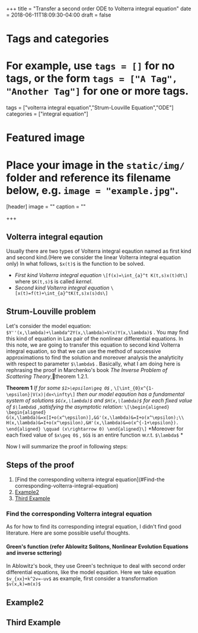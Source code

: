+++
title = "Transfer a second order ODE to Volterra integral equation"
date = 2018-06-11T18:09:30-04:00
draft = false

# Tags and categories
# For example, use `tags = []` for no tags, or the form `tags = ["A Tag", "Another Tag"]` for one or more tags.
tags = ["volterra integral equation","Strum-Louville Equation","ODE"]
categories = ["integral equation"]

# Featured image
# Place your image in the `static/img/` folder and reference its filename below, e.g. `image = "example.jpg"`.
[header]
image = ""
caption = ""

+++
## Volterra integral eqaution
Usually there are two types of Volterra integral eqaution named as first kind and second kind.(Here we consider the linear Volterra integral equation only) In what follows, `$x(t)$` is the function to be solved.
+ *First kind Volterra integral equation*
`\[f(x)=\int_{a}^t K(t,s)x(t)dt\]`
where  `$K(t,s)$`  is called *kernel*.
+ *Second kind Volterra integral equation*
`\[x(t)=f(t)+\int_{a}^tK(t,s)x(s)ds\]`

## Strum-Louville problem
Let's consider the model equation: `$Y''(x,\lambda)+\lambda^2Y(x,\lambda)=V(x)Y(x,\lambda)$` .
You may find this kind of equation in Lax pair of the nonlinear differential equations. In this note, we are going to transfer this equation to second kind Volterra integral equation, so that we can use the method of successive approximations to find the solution and moreover analysis the analyticity with respect to parameter `$\lambda$` . Basically, what I am doing here is rephrasing the proof in Marchenko's book *The Inverse Problem of Scattering Theory*,theorem 1.2.1.

**Theorem 1** *If for some `$1>\epsilon\geq 0$` ,*
`\[\int_{0}x^{1-\epsilon}|V(x)|dx<\infty\]`
*then our model eqaution has a fundamental system of solutions `$G(x,\lambda)$` and `$H(x,\lambda)$` for each fixed value of `$\lambda$` ,satisfying the asymptotic relation:*
`\[\begin{aligned}
\begin{aligned}
        G(x,\lambda)&=x[I+o(x^\epsilon)],&G'(x,\lambda)&=I+o(x^\epsilon);\\
H(x,\lambda)&=I+o(x^\epsilon),&H'(x,\lambda)&=o(x^{-1+\epsilon}).
       \end{aligned}
 \qquad (x\rightarrow 0)
\end{aligned}\]`
*Moreover for each fixed value of `$x\geq 0$` , `$G$` is an entire function w.r.t. `$\lambda$` *

Now I will summarize the proof in following steps:
## Steps of the proof
1. [Find the corresponding volterra integral equation](#Find-the corresponding-volterra-integral-equation)
2. [Example2](#example2)
3. [Third Example](#third-example)

### Find the corresponding Volterra integral equation
As for how to find its corresponding integral equation, I didn't find good literature. Here are some possible useful thoughts.
#### Green's function (refer Ablowitz Solitons, Nonlinear Evolution Equations and inverse scttering)
In Ablowitz's book, they use Green's technique to deal with second order differential equations, like the model equation. Here we take equation `$v_{xx}+k^2v=-uv$` as example, first consider a transformation `$v(x,k)=m(x)$`
## Example2
## Third Example
